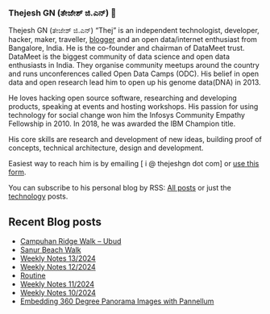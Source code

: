 ### Thejesh GN (ತೇಜೇಶ್ ಜಿ.ಎನ್) 👋

Thejesh GN (ತೇಜೇಶ್ ಜಿ.ಎನ್) “Thej” is an independent technologist, developer, hacker, maker, traveller, [blogger](https://thejeshgn.com/) and an open data/internet enthusiast from Bangalore, India. He is the co-founder and chairman of DataMeet trust. DataMeet is the biggest community of data science and open data enthusiasts in India. They organise community meetups around the country and runs unconferences called Open Data Camps (ODC). His belief in open data and open research lead him to open up his genome data(DNA) in 2013.

He loves hacking open source software, researching and developing products, speaking at events and hosting workshops. His passion for using technology for social change won him the Infosys Community Empathy Fellowship in 2010. In 2018, he was awarded the IBM Champion title.

His core skills are research and development of new ideas, building proof of concepts, technical architecture, design and development.

Easiest way to reach him is by emailing [ i @ thejeshgn dot com] or [use this form](https://thejeshgn.com/contact/).

You can subscribe to his personal blog by RSS: [All posts](https://feeds.thejeshgn.com/thejeshgn) or just the [technology](https://feeds.thejeshgn.com/technology) posts.

## Recent Blog posts
<!-- BLOG-POST-LIST:START -->
- [Campuhan Ridge Walk – Ubud](https://thejeshgn.com/2024/03/31/campuhan-ridge-walk-ubud/)
- [Sanur Beach Walk](https://thejeshgn.com/2024/03/30/sanur-beach-walk/)
- [Weekly Notes 13/2024](https://thejeshgn.com/2024/03/29/weekly-notes-13-2024/)
- [Weekly Notes 12/2024](https://thejeshgn.com/2024/03/22/weekly-notes-12-2024/)
- [Routine](https://thejeshgn.com/2024/03/20/routine/)
- [Weekly Notes 11/2024](https://thejeshgn.com/2024/03/15/weekly-notes-11-2024/)
- [Weekly Notes 10/2024](https://thejeshgn.com/2024/03/08/weekly-notes-10-2024/)
- [Embedding 360 Degree Panorama Images with Pannellum](https://thejeshgn.com/2024/03/07/embedding-360-degree-panorama-images-with-pannellum/)
<!-- BLOG-POST-LIST:END -->

